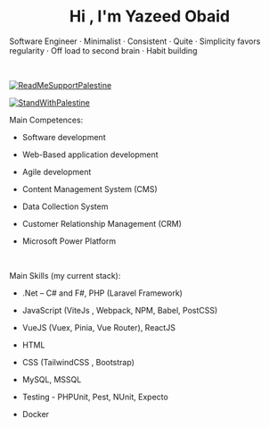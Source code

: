 <h1 align="center">Hi , I'm Yazeed Obaid</h1>

<p>Software Engineer · Minimalist ·  Consistent · Quite · Simplicity favors regularity · Off load to second brain · Habit building</p>

<br />

[![ReadMeSupportPalestine](https://raw.githubusercontent.com/Safouene1/support-palestine-banner/master/banner-support.svg)](https://techforpalestine.org/learn-more)

[![StandWithPalestine](https://raw.githubusercontent.com/Safouene1/support-palestine-banner/master/StandWithPalestine.svg)](https://techforpalestine.org/learn-more)

Main Competences:
* Software development
  
* Web-Based application development
  
* Agile development
  
* Content Management System (CMS)
  
* Data Collection System
  
* Customer Relationship Management (CRM)
  
* Microsoft Power Platform

<br />

Main Skills (my current stack):
* .Net – C# and F#, PHP (Laravel Framework)
  
* JavaScript (ViteJs , Webpack, NPM, Babel, PostCSS)
  
* VueJS (Vuex, Pinia, Vue Router), ReactJS
  
* HTML
  
* CSS (TailwindCSS , Bootstrap)
  
* MySQL, MSSQL
  
* Testing - PHPUnit, Pest, NUnit, Expecto
  
* Docker


